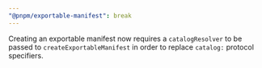 ```yaml
---
"@pnpm/exportable-manifest": break
---
```


Creating an exportable manifest now requires a `catalogResolver` to be passed to `createExportableManifest` in order to replace `catalog:` protocol specifiers.
